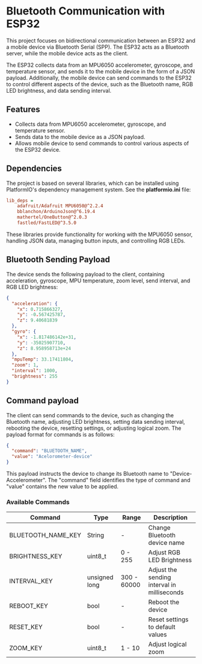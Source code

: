 # Bluetooth Communication with ESP32

This project focuses on bidirectional communication between an ESP32 and a mobile device via Bluetooth Serial (SPP). The ESP32 acts as a Bluetooth server, while the mobile device acts as the client.

The ESP32 collects data from an MPU6050 accelerometer, gyroscope, and temperature sensor, and sends it to the mobile device in the form of a JSON payload. Additionally, the mobile device can send commands to the ESP32 to control different aspects of the device, such as the Bluetooth name, RGB LED brightness, and data sending interval.

## Features

- Collects data from MPU6050 accelerometer, gyroscope, and temperature sensor.
- Sends data to the mobile device as a JSON payload.
- Allows mobile device to send commands to control various aspects of the ESP32 device.


## Dependencies

The project is based on several libraries, which can be installed using PlatformIO's dependency management system. See the **platformio.ini** file:

```ini
lib_deps = 
	adafruit/Adafruit MPU6050@^2.2.4
	bblanchon/ArduinoJson@^6.19.4
	mathertel/OneButton@^2.0.3
	fastled/FastLED@^3.5.0
```

These libraries provide functionality for working with the MPU6050 sensor, handling JSON data, managing button inputs, and controlling RGB LEDs.

## Bluetooth Sending Payload

The device sends the following payload to the client, containing acceleration, gyroscope, MPU temperature, zoom level, send interval, and RGB LED brightness:


```json
{
  "acceleration": {
    "x": 0.715866327,
    "y": -0.567425787,
    "z": 9.40681839
  },
  "gyro": {
    "x": -1.817486142e+31,
    "y": -35025907710,
    "z": 8.958958713e+24
  },
  "mpuTemp": 33.17411804,
  "zoom": 1,
  "interval": 1000,
  "brightness": 255
}

```


## Command payload

The client can send commands to the device, such as changing the Bluetooth name, adjusting LED brightness, setting data sending interval, rebooting the device, resetting settings, or adjusting logical zoom. The payload format for commands is as follows:

```json
{
  "command": "BLUETOOTH_NAME",
  "value": "Acelorometer-device"
}
```

This payload instructs the device to change its Bluetooth name to "Device-Accelerometer". The "command" field identifies the type of command and "value" contains the new value to be applied.


### Available Commands 
 
| Command            | Type          | Range       | Description                                 |
| ------------------ | ------------- | ----------- | ------------------------------------------- |
| BLUETOOTH_NAME_KEY | String        | -           | Change Bluetooth device name                |
| BRIGHTNESS_KEY     | uint8_t       | 0 - 255     | Adjust RGB LED Brightness                   |
| INTERVAL_KEY       | unsigned long | 300 - 60000 | Adjust the sending interval in milliseconds |
| REBOOT_KEY         | bool          | -           | Reboot the device                           |
| RESET_KEY          | bool          | -           | Reset settings to default values            |
| ZOOM_KEY           | uint8_t       | 1 - 10      | Adjust logical zoom                         |

